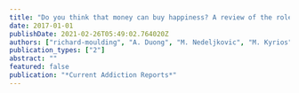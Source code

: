 ```yaml
---
title: "Do you think that money can buy happiness? A review of the role of mood, materialism, self, and cognitions in compulsive buying"
date: 2017-01-01
publishDate: 2021-02-26T05:49:02.764020Z
authors: ["richard-moulding", "A. Duong", "M. Nedeljkovic", "M. Kyrios"]
publication_types: ["2"]
abstract: ""
featured: false
publication: "*Current Addiction Reports*"
---
```


